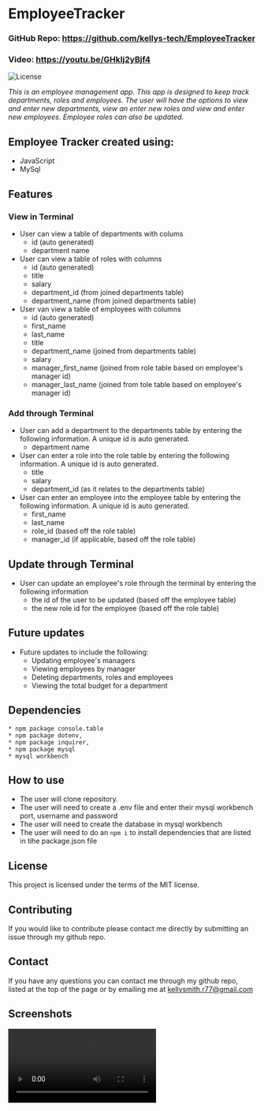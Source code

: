 # EmployeeTracker

### GitHub Repo: https://github.com/kellys-tech/EmployeeTracker
### Video: https://youtu.be/GHkIj2yBjf4

![License](https://img.shields.io/badge/license-MIT-blue)

*This is an employee management app. This app is designed to keep track departments, roles and employees. The user will have the options to view and enter new departments, view an enter new roles and view and enter new employees. Employee roles can also be updated.*

## Employee Tracker created using:
* JavaScript
* MySql

## Features
### View in Terminal
* User can view a table of departments with colums
    * id (auto generated)
    * department name
* User can view a table of roles with columns
    * id (auto generated)
    * title
    * salary
    * department_id (from joined departments table)
    * department_name (from joined departments table)
* User van view a table of employees with columns
    * id (auto generated)
    * first_name
    * last_name
    * title
    * department_name (joined from departments table)
    * salary
    * manager_first_name (joined from role table based on employee's manager id)
    * manager_last_name (joined from tole table based on employee's manager id)

### Add through Terminal
* User can add a department to the departments table by entering the following information. A unique id is auto generated.
    * department name
* User can enter a role into the role table by entering the following information. A unique id is auto generated.
    * title
    * salary
    * department_id (as it relates to the departments table)
* User can enter an employee into the employee table by entering the following information. A unique id is auto generated.
    * first_name
    * last_name
    * role_id (based off the role table)
    * manager_id (if applicable, based off the role table)

## Update through Terminal
* User can update an employee's role through the terminal by entering the following information
    * the id of the user to be updated (based off the employee table)
    * the new role id for the employee (based off the role table)

## Future updates
* Future updates to include the following:
    * Updating employee's managers
    * Viewing employees by manager
    * Deleting departments, roles and employees
    * Viewing the total budget for a department

## Dependencies
    * npm package console.table
    * npm package dotenv,
    * npm package inquirer,
    * npm package mysql
    * mysql workbench

## How to use
* The user will clone repository.
* The user will need to create a .env file and enter their mysql workbench port, username and password
* The user will need to create the database in mysql workbench
* The user will need to do an `npm i` to install dependencies that are listed in tihe package.json file

## License
This project is licensed under the terms of the MIT license.

## Contributing
If you would like to contribute please contact me directly by submitting an issue through my github repo.

## Contact
If you have any questions you can contact me through my github repo, listed at the top of the page or by emailing me at kellysmith.r77@gmail.com

## Screenshots
![NoteTakerDemo](https://github.com/kellys-tech/NoteTaker-Express/blob/main/public/assets/Image/NoteTakerDemo.mov)